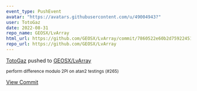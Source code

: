 ```yaml
---
event_type: PushEvent
avatar: "https://avatars.githubusercontent.com/u/49004943?"
user: TotoGaz
date: 2022-08-31
repo_name: GEOSX/LvArray
html_url: https://github.com/GEOSX/LvArray/commit/7860522e60b2d75922451c1d7fac0cc6c9e0a1fb
repo_url: https://github.com/GEOSX/LvArray
---
```


<a href='https://github.com/TotoGaz' target='_blank'>TotoGaz</a> pushed to <a href='https://github.com/GEOSX/LvArray' target='_blank'>GEOSX/LvArray</a>

<small>perform difference modulo 2PI on atan2 testings (#265)</small>

<a href='https://github.com/GEOSX/LvArray/commit/7860522e60b2d75922451c1d7fac0cc6c9e0a1fb' target='_blank'>View Commit</a>
